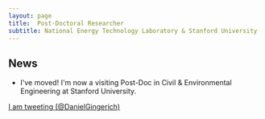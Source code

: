 ```yaml
---
layout: page
title:  Post-Doctoral Researcher
subtitle: National Energy Technology Laboratory & Stanford University
---
```


## News
- I've moved!  I'm now a visiting Post-Doc in Civil & Environmental Engineering at Stanford University.

<p>
 <a class="twitter-timeline"
 href="https://twitter.com/DanielGingerich"
 data-widget-id="340639437736255489"
 data-chrome="nofooter noborders transparent" data-tweet-limit="3">I am tweeting (@DanielGingerich)</a>
 <script>
						!function(d, s, id) {
							var js, fjs = d.getElementsByTagName(s)[0], p = /^http:/
									.test(d.location) ? 'http' : 'https';
							if (!d.getElementById(id)) {
								js = d.createElement(s);
								js.id = id;
								js.src = p
										+ "://platform.twitter.com/widgets.js";
								fjs.parentNode.insertBefore(js, fjs);
							}
						}(document, "script", "twitter-wjs");
 </script>
</p>
